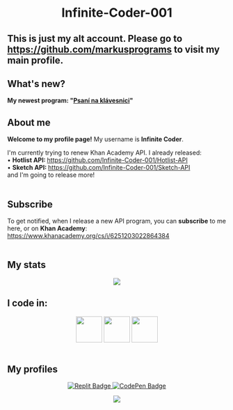 <h1 align="center">Infinite-Coder-001</h1>
<h2>This is just my alt account. Please go to <a href="https://github.com/markusprograms">https://github.com/markusprograms</a> to visit my main profile. </h2>
<h2>What's new? </h2>
<p><b>My newest program: "<a href = "https://psani-na-klavesnici.cz">Psaní na klávesnici</a>"</b></p>

<!--
[![GitHub Streak](https://streak-stats.demolab.com?user=Infinite-Coder-001&theme=vue&hide_border=true)](https://git.io/streak-stats)
-->
  
<!--
**Infinite-Coder-001/Infinite-Coder-001** is a ✨ _special_ ✨ repository because its `README.md` (this file) appears on your GitHub profile.

Here are some ideas to get you started:

- 🔭 I’m currently working on ...
- 🌱 I’m currently learning ...
- 👯 I’m looking to collaborate on ...
- 🤔 I’m looking for help with ...
- 💬 Ask me about ...
- 📫 How to reach me: ...
- 😄 Pronouns: ...
- ⚡ Fun fact: ...
-->

<h2>About me</h2>
<p><b>Welcome to my profile page!</b> My username is <b>Infinite Coder</b>. </p>
<p>I'm currently trying to renew Khan Academy API. I already released: <br>
  • <b>Hotlist API: </b> <a href = "https://github.com/Infinite-Coder-001/Hotlist-API">https://github.com/Infinite-Coder-001/Hotlist-API</a> <br>
  • <b>Sketch API: </b> <a href = "https://github.com/Infinite-Coder-001/Sketch-API">https://github.com/Infinite-Coder-001/Sketch-API</a> <br>
and I'm going to release more! <br><br>
<h2>Subscribe</h2>
To get notified, when I release a new API program, you can <b>subscribe</b> to me here, or on <b>Khan Academy</b>: 
<a href = "https://www.khanacademy.org/cs/i/6251203022864384">https://www.khanacademy.org/cs/i/6251203022864384</a><br><br>

<h2>My stats</h2>
<p align="center">
  <img src = "http://github-readme-streak-stats.herokuapp.com?user=Infinite-Coder-001&theme=transparent&background=000000">
  <!--<img src = "https://github-readme-stats.vercel.app/api?username=Infinite-Coder-001&hide_border=true&theme=transparent&show_icons=true">-->
</p>

<h2>I code in: </h2>
<div align="center">
  <img src = "https://encrypted-tbn0.gstatic.com/images?q=tbn:ANd9GcQ4j3e6xR-AluYrXGgHPly-wL60wdfeBORToCdREDZ0zfjBG8uaJcBmoPqEIw2YN4NcrCQ&usqp=CAU" height = "60">
  <img src = "https://cdn3.iconfinder.com/data/icons/logos-and-brands-adobe/512/267_Python-512.png" height = "60">
  <img src = "https://seekicon.com/free-icon-download/arduino_2.svg" height = "60">
</div><br>

<h2>My profiles</h2>
<p align = "center">
  <a href="https://replit.com/@Markus1234">
    <img src="https://img.shields.io/badge/Replit-darkslateblue?style=for-the-badge&logo=replit&logoColor=white" alt="Replit Badge"/>
  </a>
  <a href="https://codepen.io/Markus1234">
    <img src="https://img.shields.io/badge/CodePen-black?style=for-the-badge&logo=codepen&logoColor=white" alt="CodePen Badge"/>
  </a>
</p>

<p align = "center"><img src = "https://komarev.com/ghpvc/?username=Infinite-Coder-001&label=Profile+views&style=flat"></p>
